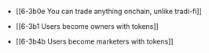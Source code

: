 - [[6-3b0e You can trade anything onchain, unlike tradi-fi]]

- [[6-3b1 Users become owners with tokens]]
- [[6-3b4b Users become marketers with tokens]]
